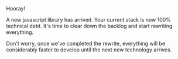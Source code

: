 Hooray!

A new javascript library has arrived. Your current stack is now 100% technical debt. It's time to clear down the backlog and start rewriting everything. 

Don't worry, once we've completed the rewrite, everything will be considerably faster to develop until the next new technology arrives. 